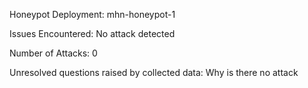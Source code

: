 Honeypot Deployment: 
	mhn-honeypot-1

Issues Encountered: 
	No attack detected
	
Number of Attacks: 
	0
	
Unresolved questions raised by collected data: 
	Why is there no attack
